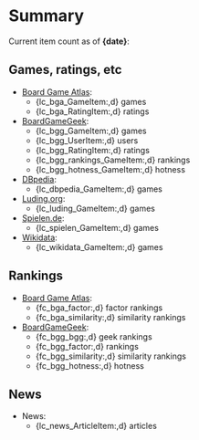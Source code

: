 # Summary

Current item count as of **{date}**:

## Games, ratings, etc

* [Board Game Atlas](https://www.boardgameatlas.com/):
  * {lc_bga_GameItem:,d} games
  * {lc_bga_RatingItem:,d} ratings
* [BoardGameGeek](https://boardgamegeek.com/):
  * {lc_bgg_GameItem:,d} games
  * {lc_bgg_UserItem:,d} users
  * {lc_bgg_RatingItem:,d} ratings
  * {lc_bgg_rankings_GameItem:,d} rankings
  * {lc_bgg_hotness_GameItem:,d} hotness
* [DBpedia](https://wiki.dbpedia.org/):
  * {lc_dbpedia_GameItem:,d} games
* [Luding.org](https://luding.org/):
  * {lc_luding_GameItem:,d} games
* [Spielen.de](https://gesellschaftsspiele.spielen.de/):
  * {lc_spielen_GameItem:,d} games
* [Wikidata](https://www.wikidata.org/):
  * {lc_wikidata_GameItem:,d} games

## Rankings

* [Board Game Atlas](https://www.boardgameatlas.com/):
  * {fc_bga_factor:,d} factor rankings
  * {fc_bga_similarity:,d} similarity rankings
* [BoardGameGeek](https://boardgamegeek.com/):
  * {fc_bgg_bgg:,d} geek rankings
  * {fc_bgg_factor:,d} rankings
  * {fc_bgg_similarity:,d} similarity rankings
  * {fc_bgg_hotness:,d} hotness

## News

* News:
  * {lc_news_ArticleItem:,d} articles

